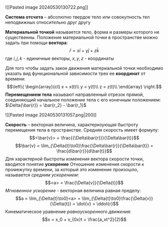 ![[Pasted image 20240530130722.png]]

**Система отсчета** – абсолютно твердое тело или совокупность тел неподвижных относительно друг другу

**Материальной точкой** называется тело, форма и размеры которого не существенны. Положение материальной точки в пространстве можно задать при помощи **вектора**: 
$$\bar{r} = x\bar{i} + y\bar{j} + z\bar{k}$$где $i, j, k$ - единичные векторы, $x, y, z$ - координаты

Для того чтобы задать закон движения материальной точки необходимо указать вид функциональной зависимости трех ее **координат** от времени: $$\left\{ \begin{array}{cl}
x = x(t)\\
y = y(t)\\
z = z(t)\\
\end{array} \right.$$
**Перемещением тела** называют направленный отрезок прямой, соединяющий начальное положение тела с его конечным положением: $\Delta{\bar{r}} = \bar{r_2} - \bar{r_1}$

![[Pasted image 20240530131057.png|200]]

**Скорость** – векторная величина, характеризующая быстроту перемещения тела в пространстве. Средняя скорость имеет формулу: $$<\bar{v}> = \frac{{\Delta\bar{r}}}{\Delta\bar{t}}$$$$\bar{v} = \lim_{\Delta{t}\to0}\frac{\Delta\bar{r}}{\Delta\bar{t}} = \frac{d\bar{r}}{d\bar{t}}$$
Для характерной быстроты изменения вектора скорости точки, вводится понятие **ускорение**
Отношение изменения скорости к промежутку времени, за который это изменение произошло, называется *средним ускорением*: $$<a> = \frac{\Delta{v}}{\Delta{t}}$$*Мгновенное ускорение* - векторная величина равная пределу:  $$a = \lim_{\Delta{t}\to0}<a> = \lim_{\Delta{t}\to0}\frac{\Delta{v}}{\Delta{t}} = \dot{v} = \ddot{r}$$
Кинематическое уравнение *равноускоренного движения*: $$x = x_0 + v_{0x}t + \frac{a_xt^2}{2}$$ 
